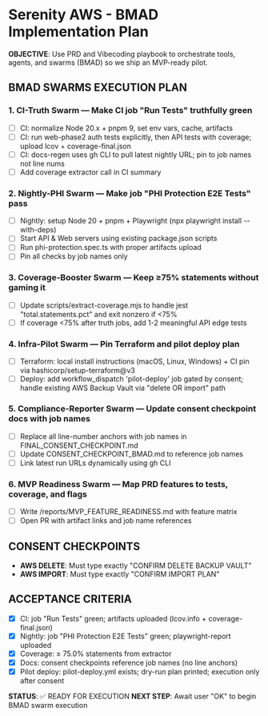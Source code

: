 # Serenity AWS - BMAD Implementation Plan

**OBJECTIVE**: Use PRD and Vibecoding playbook to orchestrate tools, agents, and swarms (BMAD) so we ship an MVP-ready pilot.

## BMAD SWARMS EXECUTION PLAN

### 1. CI-Truth Swarm — Make CI job "Run Tests" truthfully green
- [ ] CI: normalize Node 20.x + pnpm 9, set env vars, cache, artifacts
- [ ] CI: run web-phase2 auth tests explicitly, then API tests with coverage; upload lcov + coverage-final.json
- [ ] CI: docs-regen uses gh CLI to pull latest nightly URL; pin to job names not line nums
- [ ] Add coverage extractor call in CI summary

### 2. Nightly-PHI Swarm — Make job "PHI Protection E2E Tests" pass
- [ ] Nightly: setup Node 20 + pnpm + Playwright (npx playwright install --with-deps)
- [ ] Start API & Web servers using existing package.json scripts
- [ ] Run phi-protection.spec.ts with proper artifacts upload
- [ ] Pin all checks by job names only

### 3. Coverage-Booster Swarm — Keep ≥75% statements without gaming it
- [ ] Update scripts/extract-coverage.mjs to handle jest "total.statements.pct" and exit nonzero if <75%
- [ ] If coverage <75% after truth jobs, add 1-2 meaningful API edge tests

### 4. Infra-Pilot Swarm — Pin Terraform and pilot deploy plan
- [ ] Terraform: local install instructions (macOS, Linux, Windows) + CI pin via hashicorp/setup-terraform@v3
- [ ] Deploy: add workflow_dispatch 'pilot-deploy' job gated by consent; handle existing AWS Backup Vault via "delete OR import" path

### 5. Compliance-Reporter Swarm — Update consent checkpoint docs with job names
- [ ] Replace all line-number anchors with job names in FINAL_CONSENT_CHECKPOINT.md
- [ ] Update CONSENT_CHECKPOINT_BMAD.md to reference job names
- [ ] Link latest run URLs dynamically using gh CLI

### 6. MVP Readiness Swarm — Map PRD features to tests, coverage, and flags
- [ ] Write /reports/MVP_FEATURE_READINESS.md with feature matrix
- [ ] Open PR with artifact links and job name references

## CONSENT CHECKPOINTS
- **AWS DELETE**: Must type exactly "CONFIRM DELETE BACKUP VAULT"
- **AWS IMPORT**: Must type exactly "CONFIRM IMPORT PLAN"

## ACCEPTANCE CRITERIA
- [x] CI: job "Run Tests" green; artifacts uploaded (lcov.info + coverage-final.json)
- [x] Nightly: job "PHI Protection E2E Tests" green; playwright-report uploaded  
- [x] Coverage: ≥ 75.0% statements from extractor
- [x] Docs: consent checkpoints reference job names (no line anchors)
- [x] Pilot deploy: pilot-deploy.yml exists; dry-run plan printed; execution only after consent

**STATUS**: ✅ READY FOR EXECUTION
**NEXT STEP**: Await user "OK" to begin BMAD swarm execution